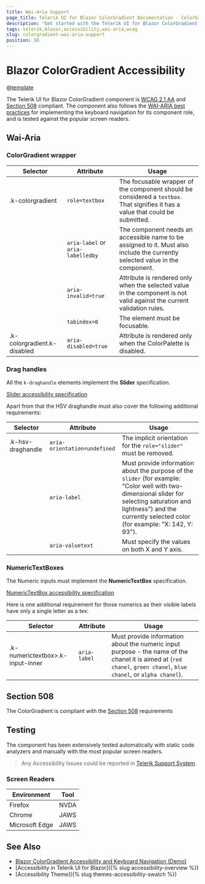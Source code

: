 ```yaml
---
title: Wai-Aria Support
page_title: Telerik UI for Blazor ColorGradient Documentation - ColorGradient  Accessibility
description: "Get started with the Telerik UI for Blazor ColorGradient and learn about its accessibility support for WAI-ARIA, Section 508, and WCAG 2.1."
tags: telerik,blazor,accessibility,wai-aria,wcag
slug: colorgradient-wai-aria-support
position: 50
---
```


# Blazor ColorGradient Accessibility

@[template](/_contentTemplates/common/parameters-table-styles.md#table-layout)



The Telerik UI for Blazor ColorGradient component is [WCAG 2.1 AA](https://www.w3.org/TR/WCAG21/) and [Section 508](http://www.section508.gov/) compliant. The component also follows the [WAI-ARIA best practices](https://www.w3.org/WAI/ARIA/apg/) for implementing the keyboard navigation for its component role, and is tested against the popular screen readers.

## Wai-Aria

### ColorGradient wrapper

| Selector | Attribute | Usage |
| -------- | --------- | ----- |
| .k-colorgradient | `role=textbox` | The focusable wrapper of the component should be considered a `textbox`. That signifies it has a value that could be submitted. |
|  | `aria-label` or `aria-labelledby` | The component needs an accessible name to be assigned to it. Must also include the currently selected value in the component. |
|  | `aria-invalid=true` | Attribute is rendered only when the selected value in the component is not valid against the current validation rules. |
|  | `tabindex=0` | The element must be focusable. |
| .k-colorgradient.k-disabled | `aria-disabled=true` | Attribute is rendered only when the ColorPalette is disabled. |

### Drag handles


All the `k-draghandle` elements implement the **Slider** specification.

[Slider accessibility specification]({{slider_a11y_link}})


Apart from that the HSV draghandle must also cover the following additional requirements:

| Selector | Attribute | Usage |
| -------- | --------- | ----- |
| .k-hsv-draghandle | `aria-orientation=undefined` | The implicit orientation for the `role="slider"` must be removed. |
|  | `aria-label` | Must provide information about the purpose of the `slider` (for example: "Color well with two-dimensional slider for selecting saturation and lightness") and the currently selected color (for example: "X: 142, Y: 93"). |
|  | `aria-valuetext` | Must specify the values on both X and Y axis. |

### NumericTextBoxes


The Numeric inputs must implement the **NumericTextBox** specification.

[NumericTextBox accessibility specification]({{numerictextbox_a11y_link}})


Here is one additional requirement for those numerics as their visible labels have only a single letter as a tex:

| Selector | Attribute | Usage |
| -------- | --------- | ----- |
| .k-numerictextbox>.k-input-inner | `aria-label` | Must provide information about the numeric input purpose - the name of the chanel it is aimed at (`red chanel`, `green chanel`, `blue chanel`, or `alpha chanel`). |

## Section 508


The ColorGradient is compliant with the [Section 508](http://www.section508.gov/) requirements

## Testing


The component has been extensively tested automatically with static code analyzers and manually with the most popular screen readers.

> Any Accessibility Issues could be reported in [Telerik Support System](https://www.telerik.com/account/support-center).

### Screen Readers

| Environment | Tool |
| ----------- | ---- |
| Firefox | NVDA |
| Chrome | JAWS |
| Microsoft Edge | JAWS |



## See Also

* [Blazor ColorGradient Accessibility and Keyboard Navigation (Demo)](https://demos.telerik.com/blazor-ui/colorgradient/keyboard-navigation)
* [Accessibility in Telerik UI for Blazor]({% slug accessibility-overview %})
* [Accessibility Theme]({% slug themes-accessibility-swatch %})
